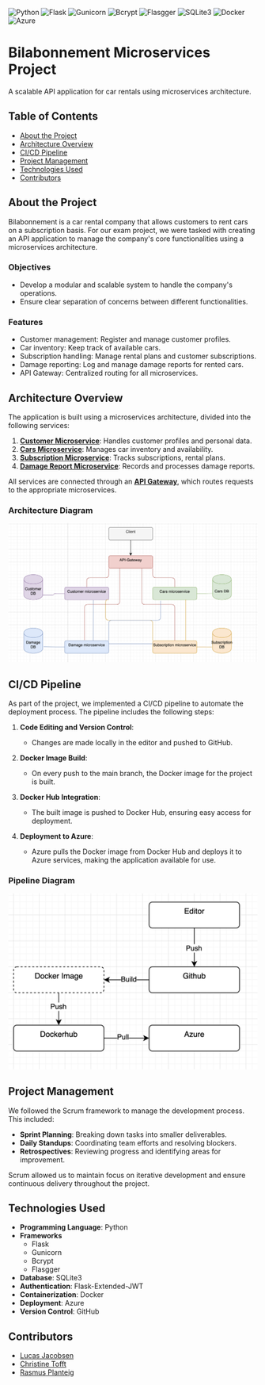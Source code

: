 ![Python](https://img.shields.io/badge/Python-3.9-blue) 
![Flask](https://img.shields.io/badge/Flask-2.0-blue) 
![Gunicorn](https://img.shields.io/badge/Gunicorn-Enabled-blue) 
![Bcrypt](https://img.shields.io/badge/Bcrypt-Enabled-blue) 
![Flasgger](https://img.shields.io/badge/Flasgger-Enabled-blue) 
![SQLite3](https://img.shields.io/badge/SQLite3-v3.36.0-blue) 
![Docker](https://img.shields.io/badge/Docker-Enabled-blue) 
![Azure](https://img.shields.io/badge/Azure-Enabled-blue)
# Bilabonnement Microservices Project
A scalable API application for car rentals using microservices architecture.

## Table of Contents
- [About the Project](#about-the-project)
- [Architecture Overview](#architecture-overview)
- [CI/CD Pipeline](#cicd-pipeline)
- [Project Management](#project-management)
- [Technologies Used](#technologies-used)
- [Contributors](#contributors)

## About the Project
Bilabonnement is a car rental company that allows customers to rent cars on a subscription basis. 
For our exam project, we were tasked with creating an API application to manage the company's core functionalities using a microservices architecture.

### Objectives
- Develop a modular and scalable system to handle the company's operations.
- Ensure clear separation of concerns between different functionalities.

### Features
- Customer management: Register and manage customer profiles.
- Car inventory: Keep track of available cars.
- Subscription handling: Manage rental plans and customer subscriptions.
- Damage reporting: Log and manage damage reports for rented cars.
- API Gateway: Centralized routing for all microservices.


## Architecture Overview
The application is built using a microservices architecture, divided into the following services:

1. [**Customer Microservice**](https://github.com/ITA23-Studiegruppe-D-Bilabonnement/Customer-microservice): Handles customer profiles and personal data.
2. [**Cars Microservice**](https://github.com/ITA23-Studiegruppe-D-Bilabonnement/Cars-microservice): Manages car inventory and availability.
3. [**Subscription Microservice**](https://github.com/ITA23-Studiegruppe-D-Bilabonnement/Subscription-microservice): Tracks subscriptions, rental plans.
4. [**Damage Report Microservice**](https://github.com/ITA23-Studiegruppe-D-Bilabonnement/Damage-report-microservice): Records and processes damage reports.

All services are connected through an [**API Gateway**](https://github.com/ITA23-Studiegruppe-D-Bilabonnement/API-gateway), which routes requests to the appropriate microservices.

### Architecture Diagram
![Architecture Diagram](https://github.com/ITA23-Studiegruppe-D-Bilabonnement/.github/blob/cab92c4659e9e3df3c68fee52ff1bae972b7b31f/Arkitekturdiagram%20v2.png)

## CI/CD Pipeline

As part of the project, we implemented a CI/CD pipeline to automate the deployment process. The pipeline includes the following steps:

1. **Code Editing and Version Control**:
   - Changes are made locally in the editor and pushed to GitHub.

2. **Docker Image Build**:
   - On every push to the main branch, the Docker image for the project is built.

3. **Docker Hub Integration**:
   - The built image is pushed to Docker Hub, ensuring easy access for deployment.

4. **Deployment to Azure**:
   - Azure pulls the Docker image from Docker Hub and deploys it to Azure services, making the application available for use.

### Pipeline Diagram
![CI/CD Pipeline](https://github.com/ITA23-Studiegruppe-D-Bilabonnement/.github/blob/cab92c4659e9e3df3c68fee52ff1bae972b7b31f/Deployment%20process.png)

## Project Management

We followed the Scrum framework to manage the development process. This included:
- **Sprint Planning**: Breaking down tasks into smaller deliverables.
- **Daily Standups**: Coordinating team efforts and resolving blockers.
- **Retrospectives**: Reviewing progress and identifying areas for improvement.

Scrum allowed us to maintain focus on iterative development and ensure continuous delivery throughout the project.

## Technologies Used
- **Programming Language**: Python
- **Frameworks**
   - Flask
   - Gunicorn
   - Bcrypt
   - Flasgger
- **Database**: SQLite3
- **Authentication**: Flask-Extended-JWT
- **Containerization**: Docker
- **Deployment**: Azure
- **Version Control**: GitHub


## Contributors
- [Lucas Jacobsen](https://github.com/LucasFJ-2023)
- [Christine Tofft](https://github.com/christinetofft)
- [Rasmus Planteig](https://github.com/Planteig1)


